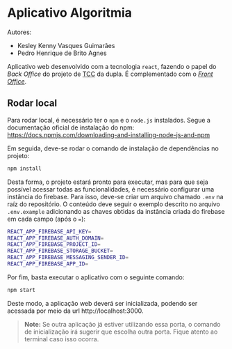 
# Aplicativo Algoritmia

Autores:

* Kesley Kenny Vasques Guimarães
* Pedro Henrique de Brito Agnes

Aplicativo web desenvolvido com a tecnologia `react`, fazendo o papel do *Back Office* do projeto de [TCC](https://github.com/Pedenite/Monografia) da dupla. É complementado com o [*Front Office*](https://github.com/KesleyK/monografia-app).

## Rodar local

Para rodar local, é necessário ter o `npm` e o `node.js` instalados. Segue a documentação oficial de instalação do npm: https://docs.npmjs.com/downloading-and-installing-node-js-and-npm

Em seguida, deve-se rodar o comando de instalação de dependências no projeto:

```sh
npm install
```

Desta forma, o projeto estará pronto para executar, mas para que seja possível acessar todas as funcionalidades, é necessário configurar uma instância do firebase. Para isso, deve-se criar um arquivo chamado `.env` na raíz do repositório. O conteúdo deve seguir o exemplo descrito no arquivo `.env.example` adicionando as chaves obtidas da instância criada do firebase em cada campo (após o `=`):

```sh
REACT_APP_FIREBASE_API_KEY=
REACT_APP_FIREBASE_AUTH_DOMAIN=
REACT_APP_FIREBASE_PROJECT_ID=
REACT_APP_FIREBASE_STORAGE_BUCKET=
REACT_APP_FIREBASE_MESSAGING_SENDER_ID=
REACT_APP_FIREBASE_APP_ID=
```

Por fim, basta executar o aplicativo com o seguinte comando:

```sh
npm start
```

Deste modo, a aplicação web deverá ser inicializada, podendo ser acessada por meio da url http://localhost:3000.
> **Note:** Se outra aplicação já estiver utilizando essa porta, o comando de inicialização irá sugerir que escolha outra porta. Fique atento ao terminal caso isso ocorra.
